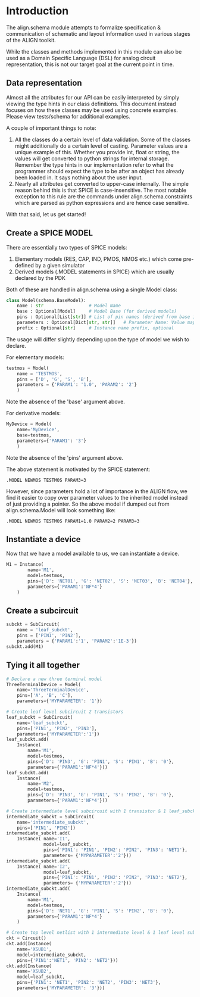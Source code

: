 # Introduction

The align.schema module attempts to formalize specification & communication of schematic and layout information used in various stages of the ALIGN toolkit.

While the classes and methods implemented in this module can also be used as a Domain Specific Language (DSL) for analog circuit representation, this is not our target goal at the current point in time.

## Data representation
Almost all the attributes for our API can be easily interpreted by simply viewing the type hints in our class definitions. This document instead focuses on how these classes may be used using concrete examples. Please view tests/schema for additional examples.

A couple of important things to note:
1. All the classes do a certain level of data validation. Some of the classes might additionally do a certain level of casting. Parameter values are a unique example of this. Whether you provide int, float or string, the values will get converted to python strings for internal storage. Remember the type hints in our implementation refer to what the programmer should expect the type to be after an object has already been loaded in. It says nothing about the user input.
2. Nearly all attributes get converted to upper-case internally. The simple reason behind this is that SPICE is case-insensitive. The most notable exception to this rule are the commands under align.schema.constraints which are parsed as python expressions and are hence case sensitive.

With that said, let us get started!

## Create a SPICE MODEL

There are essentially two types of SPICE models:
1. Elementary models (RES, CAP, IND, PMOS, NMOS etc.) which come pre-defined by a given simulator
2. Derived models (.MODEL statements in SPICE) which are usually declared by the PDK

Both of these are handled in align.schema using a single Model class:
```python
class Model(schema.BaseModel):
    name : str                 # Model Name
    base : Optional[Model]     # Model Base (for derived models)
    pins : Optional[List[str]] # List of pin names (derived from base if base exists)
    parameters : Optional[Dict[str, str]]   # Parameter Name: Value mapping (inherits & adds to base if needed)
    prefix : Optional[str]     # Instance name prefix, optional
```

The usage will differ slightly depending upon the type of model we wish to declare.

For elementary models:
```python
testmos = Model(
    name = 'TESTMOS',
    pins = ['D', 'G', 'S', 'B'],
    parameters = {'PARAM1': '1.0', 'PARAM2': '2'}
    )
```
Note the absence of the 'base' argument above.

For derivative models:
```python
MyDevice = Model(
    name='MyDevice',
    base=testmos,
    parameters={'PARAM1': '3'}
    )
```
Note the absence of the 'pins' argument above.

The above statement is motivated by the SPICE statement:
```spice
.MODEL NEWMOS TESTMOS PARAM3=3
```
However, since parameters hold a lot of importance in the ALIGN flow, we find it easier to copy over parameter values to the inherited model instead of just providing a pointer. So the above model if dumped out from align.schema.Model will look something like:
```spice
.MODEL NEWMOS TESTMOS PARAM1=1.0 PARAM2=2 PARAM3=3
```

## Instantiate a device

Now that we have a model available to us, we can instantiate a device.

```python
M1 = Instance(
        name='M1',
        model=testmos,
        pins={'D': 'NET01', 'G': 'NET02', 'S': 'NET03', 'B': 'NET04'},
        parameters={'PARAM1':'NF*4'}
    )

```

## Create a subcircuit

```python
subckt = SubCircuit(
    name = 'leaf_subckt',
    pins = ['PIN1', 'PIN2'],
    parameters = {'PARAM1':'1', 'PARAM2':'1E-3'})
subckt.add(M1)
```

## Tying it all together

```python
# Declare a new three terminal model
ThreeTerminalDevice = Model(
    name='ThreeTerminalDevice',
    pins=['A', 'B', 'C'],
    parameters={'MYPARAMETER': '1'})

# Create leaf level subcircuit 2 transistors
leaf_subckt = SubCircuit(
    name='leaf_subckt',
    pins=['PIN1', 'PIN2', 'PIN3'],
    parameters={'MYPARAMETER':'1'})
leaf_subckt.add(
    Instance(
        name='M1',
        model=testmos,
        pins={'D': 'PIN3', 'G': 'PIN1', 'S': 'PIN1', 'B': '0'},
        parameters={'PARAM1':'NF*4'}))
leaf_subckt.add(
    Instance(
        name='M2',
        model=testmos,
        pins={'D': 'PIN3', 'G': 'PIN1', 'S': 'PIN2', 'B': '0'},
        parameters={'PARAM1':'NF*4'}))

# Create intermediate level subcircuit with 1 transistor & 1 leaf_subckt
intermediate_subckt = SubCircuit(
    name='intermediate_subckt',
    pins=['PIN1', 'PIN2'])
intermediate_subckt.add(
    Instance( name='I1',
              model=leaf_subckt,
              pins={'PIN1': 'PIN1', 'PIN2': 'PIN2', 'PIN3': 'NET1'},
              parameters= {'MYPARAMETER':'2'}))
intermediate_subckt.add(
    Instance( name='I2',
              model=leaf_subckt,
              pins={'PIN1': 'PIN1', 'PIN2': 'PIN2', 'PIN3': 'NET2'},
              parameters= {'MYPARAMETER':'2'}))
intermediate_subckt.add(
    Instance(
        name='M1',
        model=testmos,
        pins={'D': 'NET1', 'G': 'PIN1', 'S': 'PIN2', 'B': '0'},
        parameters={'PARAM1':'NF*4'}
    )

# Create top level netlist with 1 intermediate level & 1 leaf level subckt
ckt = Circuit()
ckt.add(Instance(
    name='XSUB1',
    model=intermediate_subckt,
    pins={'PIN1':'NET1', 'PIN2': 'NET2'}))
ckt.add(Instance(
    name='XSUB2',
    model=leaf_subckt,
    pins={'PIN1': 'NET1', 'PIN2': 'NET2', 'PIN3': 'NET3'},
    parameters={'MYPARAMETER': '3'}))
```